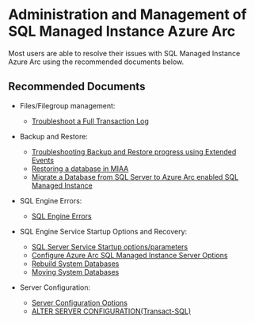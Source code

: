 <properties
  pagetitle="Administration and Management of SQL Managed Instance Azure Arc"
  service="microsoft.azuredata"
  resource="sqlmanagedinstances"
  ms.author="amigan,prmadhes,jopilov"
  selfhelptype="Generic"
  supporttopicids="32743941"
  resourcetags=""
  productpesids="17125"
  cloudenvironments="public"
  articleid="e648db50-83c7-474e-8aa6-1346a426b993"
  ownershipid="AzureData_Managed_Instance_Azure_Arc" />
# Administration and Management of SQL Managed Instance Azure Arc

Most users are able to resolve their issues with SQL Managed Instance Azure Arc using the recommended documents below.

## **Recommended Documents**

- Files/Filegroup management:

  - [Troubleshoot a Full Transaction Log](https://docs.microsoft.com/sql/relational-databases/logs/troubleshoot-a-full-transaction-log-sql-server-error-9002)

- Backup and Restore:

  - [Troubleshooting Backup and Restore progress using Extended Events](https://techcommunity.microsoft.com/t5/sql-server/new-extended-event-to-track-backup-and-restore-progress/ba-p/384447)
  - [Restoring a database in MIAA](https://docs.microsoft.com/azure/azure-arc/data/restore-adventureworks-sample-db)
  - [Migrate a Database from SQL Server to Azure Arc enabled SQL Managed Instance](https://docs.microsoft.com/azure/azure-arc/data/migrate-to-managed-instance)

- SQL Engine Errors:

  - [SQL Engine Errors](https://docs.microsoft.com/sql/relational-databases/errors-events/database-engine-events-and-errors)

- SQL Engine Service Startup Options and Recovery:

  - [SQL Server Service Startup options/parameters](https://docs.microsoft.com/sql/database-engine/configure-windows/database-engine-service-startup-options)
  - [Configure Azure Arc SQL Managed Instance Server Options](https://docs.microsoft.com/azure/azure-arc/data/configure-managed-instance#configure-server-options) 
  - [Rebuild System Databases](https://docs.microsoft.com/sql/relational-databases/databases/rebuild-system-databases)
  - [Moving System Databases](https://docs.microsoft.com/sql/relational-databases/databases/move-system-databases)

- Server Configuration:

  - [Server Configuration Options](https://docs.microsoft.com/sql/database-engine/configure-windows/server-configuration-options-sql-server)
  - [ALTER SERVER CONFIGURATION(Transact-SQL)](https://docs.microsoft.com/sql/t-sql/statements/alter-server-configuration-transact-sql)
  
